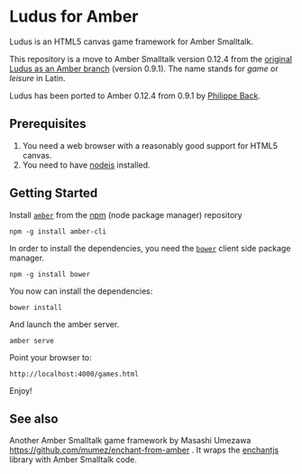 # Ludus for Amber

Ludus is an HTML5 canvas game framework for Amber Smalltalk.

This repository is a move to Amber Smalltalk version 0.12.4 from the [original Ludus as an Amber branch](https://github.com/bromagosa/amber/tree/ludus) (version 0.9.1). The name stands for *game* or *leisure* in Latin.

Ludus has been ported to Amber 0.12.4 from 0.9.1 by [Philippe Back](https://github.com/philippeback).


## Prerequisites

1. You need a web browser with a reasonably good support for HTML5 canvas.
2. You need to have [nodejs](http://www.nodejs.org/) installed.

## Getting Started

Install [`amber`](http://amber-lang.net/) from the [npm](http://npmjs.org/) (node package manager) repository 
```
npm -g install amber-cli
```

In order to install the dependencies, you need the [`bower`](http://bower.io/) client side package manager.

```
npm -g install bower
```

You now can install the dependencies:
```
bower install
```

And launch the amber server.

```
amber serve
```

Point your browser to:

    http://localhost:4000/games.html

Enjoy!

## See also
Another Amber Smalltalk game framework by  Masashi Umezawa
https://github.com/mumez/enchant-from-amber . It wraps the [enchantjs](http://enchantjs.com/) library with Amber Smalltalk code.


